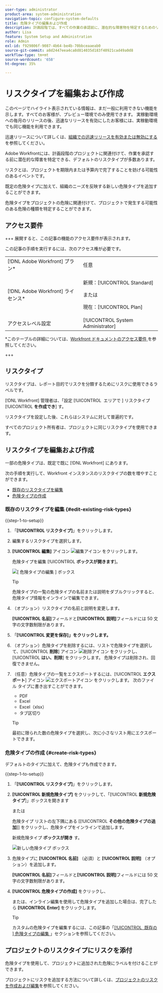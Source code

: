 ```yaml
---
user-type: administrator
product-area: system-administration
navigation-topic: configure-system-defaults
title: 危険タイプの編集および作成
description: 計画段階では、すべての作業の承認前に、潜在的な障害物を特定するためのリスクがプロジェクトに追加されます。リスクとは、プロジェクトを期限内または予算内で完了することを妨げる可能性のあるイベントです。
author: Lisa
feature: System Setup and Administration
role: Admin
exl-id: f929806f-9087-4b64-be4b-70bbceaaeab0
source-git-commit: a8d2447eea4ca8d814035d183f40921cad49a0d8
workflow-type: tm+mt
source-wordcount: '658'
ht-degree: 35%

---
```


# リスクタイプを編集および作成

<!--Audited: 03/2025-->

<!--DON'T DELETE, DRAFT OR HIDE THIS ARTICLE. IT IS LINKED TO THE PRODUCT, THROUGH THE CONTEXT SENSITIVE HELP LINKS.-->

<span class="preview">このページでハイライト表示されている情報は、まだ一般に利用できない機能を示します。すべてのお客様が、プレビュー環境でのみ使用できます。 実稼動環境への毎月のリリースの後、迅速なリリースを有効にしたお客様には、実稼動環境でも同じ機能を利用できます。</span>

<span class="preview">迅速リリースについて詳しくは、[組織での迅速リリースを有効または無効にする](/help/quicksilver/administration-and-setup/set-up-workfront/configure-system-defaults/enable-fast-release-process.md)を参照してください。</span>

Adobe Workfrontには、計画段階のプロジェクトに関連付けて、作業を承認する前に潜在的な障害を特定できる、デフォルトのリスクタイプが多数あります。

リスクとは、プロジェクトを期限内または予算内で完了することを妨げる可能性のあるイベントです。

既定の危険タイプに加えて、組織のニーズを反映する新しい危険タイプを追加することができます。

危険タイプをプロジェクトの危険に関連付けて、プロジェクトで発生する可能性のある危険の種類を特定することができます。

## アクセス要件

+++ 展開すると、この記事の機能のアクセス要件が表示されます。

この記事の手順を実行するには、次のアクセス権が必要です。

<table style="table-layout:auto"> 
 <col> 
 <col> 
 <tbody> 
  <tr> 
   <td role="rowheader">[!DNL Adobe Workfront] プラン*</td> 
   <td>任意</td> 
  </tr> 
  <tr> 
   <td role="rowheader">[!DNL Adobe Workfront] ライセンス*</td> 
   <td><p>新規：[!UICONTROL Standard]</p>
   または
   <p>現在：[!UICONTROL Plan]</p>
   </td> 
  </tr> 
  <tr> 
   <td role="rowheader">アクセスレベル設定</td> 
   <td>[!UICONTROL System Administrator]</td>
  </tr> 
 </tbody> 
</table>

*このテーブルの詳細については、[Workfront ドキュメントのアクセス要件 ](/help/quicksilver/administration-and-setup/add-users/access-levels-and-object-permissions/access-level-requirements-in-documentation.md) を参照してください。

+++

## リスクタイプ

リスクタイプは、レポート目的でリスクを分類するためにリスクに使用できるラベルです。

[!DNL Workfront] 管理者は、「設定 [!UICONTROL &#x200B; エリアで &#x200B;] リスクタイプ [!UICONTROL **を作成でき**] す。

リスクタイプを設定した後、これらはシステムに対して普遍的です。

すべてのプロジェクト所有者は、プロジェクトに同じリスクタイプを使用できます。

## リスクタイプを編集および作成

一部の危険タイプは、既定で既に [!DNL Workfront] にあります。


次の手順を実行して、Workfront インスタンスのリスクタイプの数を増やすことができます。

* [既存のリスクタイプを編集](#edit-existing-risk-types)
* [危険タイプの作成](#create-risk-types)

### 既存のリスクタイプを編集 {#edit-existing-risk-types}

{{step-1-to-setup}}

1. 「**[!UICONTROL リスクタイプ]**」をクリックします。
1. 編集するリスクタイプを選択します。
1. **[!UICONTROL 編集]** アイコン ![ 編集アイコン ](assets/edit-icon.png) をクリックします。

   <span class="preview"> 危険タイプを編集 [!UICONTROL **ボックスが開きます**]。</span>

   ![[ 危険タイプの編集 ] ボックス ](assets/edit-risk-type-box.png)

   >[!TIP]
   >
   >   危険タイプの一覧の危険タイプの名前または説明をダブルクリックすると、危険タイプ情報をインラインで編集できます。

1. （オプション）リスクタイプの名前と説明を変更します。

   **[!UICONTROL 名前]**&#x200B;フィールドと&#x200B;**[!UICONTROL 説明]**&#x200B;フィールドには 50 文字の文字数制限があります。

1. 「**[!UICONTROL 変更を保存]」をクリックします。**

1. （オプション）危険タイプを削除するには、リストで危険タイプを選択して、[!UICONTROL **削除**] アイコン ![ 削除アイコン ](assets/delete.png) をクリックし、[!UICONTROL **はい、削除**] をクリックします。 危険タイプは削除され、回復できません。

1. （任意）危険タイプの一覧をエクスポートするには、[!UICONTROL **エクスポート**] アイコン ![ エクスポートアイコン ](assets/export-icon.png) をクリックします。 次のファイル タイプに書き出すことができます。

   * PDF
   * Excel
   * Excel（xlsx）
   * タブ区切り

   >[!TIP]
   >
   >   最初に限られた数の危険タイプを選択し、次に小さなリスト用にエクスポートできます。


### 危険タイプの作成 {#create-risk-types}

デフォルトのタイプに加えて、危険タイプも作成できます。

{{step-1-to-setup}}

1. 「**[!UICONTROL リスクタイプ]**」をクリックします。

1. **[!UICONTROL 新規危険タイプ]** をクリックして、「[!UICONTROL **新規危険タイプ**]」ボックスを開きます

   または

   危険タイプ リストの左下隅にある [[!UICONTROL **その他の危険タイプの追加**]] をクリックし、危険タイプをインラインで追加します。

   <span class="preview"> 新規危険タイプ **ボックスが開き** す。<span>

   ![ 新しい危険タイプ ボックス ](assets/new-risk-type-box.png)


1. 危険タイプに **[!UICONTROL 名前]** （必須）と **[!UICONTROL 説明]** （オプション）を追加します。

   **[!UICONTROL 名前]**&#x200B;フィールドと&#x200B;**[!UICONTROL 説明]**&#x200B;フィールドには 50 文字の文字数制限があります。

1. **[!UICONTROL 危険タイプの作成]** をクリックし、

   または、インライン編集を使用して危険タイプを追加した場合は、完了したら **[!UICONTROL Enter]** をクリックします。

   >[!TIP]
   >
   >カスタムの危険タイプを編集するには、この記事の「[[!UICONTROL &#x200B; 既存の &#x200B;] 危険タイプの編集 ](#edit-existing-risk-types)」セクションを参照してください。

## プロジェクトのリスクタイプにリスクを添付

危険タイプを使用して、プロジェクトに追加された危険にラベルを付けることができます。

プロジェクトにリスクを追加する方法について詳しくは、[プロジェクトのリスクを作成および編集](../../../manage-work/projects/define-a-business-case/create-edit-risks-on-projects.md)を参照してください。

